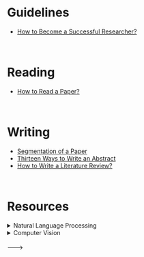 # Guidelines

<ul>
    <li><a href="https://github.com/mehedihasanbijoy/Research-Notes/blob/main/How%20to%20Become%20a%20Successful%20Researcher.pdf" target="_blank">How to Become a Successful Researcher?</a></li>
    <!--- <li><a href="" target="_blank">Item</a></li> --->
</ul>

</br>


# Reading

<ul>
    <li><a href="https://github.com/mehedihasanbijoy/Research-Notes/blob/main/How%20to%20Read%20a%20Paper.pdf" target="_blank">How to Read a Paper?</a></li>
    <!--- <li><a href="" target="_blank">Item</a></li> --->
</ul>

</br>

# Writing
<ul>
    <li><a href="https://github.com/mehedihasanbijoy/Research-Notes/blob/main/segmentation%20of%20a%20paper.jpg" target="_blank">Segmentation of a Paper</a></li>
    <!--- --->
    <li><a href="https://github.com/mehedihasanbijoy/Research-Notes/blob/main/Thirteen%20Ways%20to%20Write%20an%20Abstract.pdf" target="_blank">Thirteen Ways to Write an Abstract</a></li>
    <!--- --->
    <li><a href="https://github.com/mehedihasanbijoy/Research-Notes/blob/main/How%20to%20Write%20a%20Literature%20Review.pdf" target="_blank">How to Write a Literature Review?</a></li>
    <!--- --->
    <!--- <li><a href="" target="_blank">Item</a></li> --->
</ul>

</br>

# Resources

<details><summary>Natural Language Processing</summary>

* [Tutorials on implementing different NLP models and tasks with PyTorch and TorchText by Ben Trevett](https://github.com/bentrevett)

</details>


<details><summary>Computer Vision</summary>

* [Machine-Learning-Collection by Aladdin Persson](https://github.com/aladdinpersson/Machine-Learning-Collection/tree/master/ML/Pytorch)

</details>

</br>

<!---
# Others' Notes
<ul>
    <li><a href="https://github.com/hassony2/useful-computer-vision-phd-resources" target="_blank">
useful-computer-vision-phd-resources</a></li>
    <!--- <li><a href="" target="_blank">Item</a></li> --->
</ul>
--->
